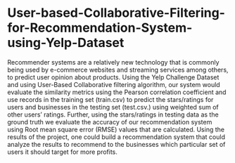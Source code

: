 # User-based-Collaborative-Filtering-for-Recommendation-System-using-Yelp-Dataset
Recommender systems are a relatively new technology that is commonly being used by e-commerce websites and streaming services among others, to predict user opinion about products. Using the Yelp Challenge Dataset and using User-Based Collaborative filtering algorithm, our system would evaluate the similarity metrics using the Pearson correlation coefficient and use records in the training set (train.csv) to predict the stars/ratings for users and businesses in the testing set (test.csv.) using weighted sum of other users’ ratings. Further, using the stars/ratings in testing data as the ground truth we evaluate the accuracy of our recommendation system using Root mean square error (RMSE) values that are calculated. Using the results of the project, one could build a recommendation system that could analyze the results to recommend to the businesses which particular set of users it should target for more profits.
